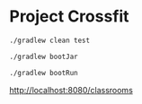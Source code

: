 # Project Crossfit

```bash
./gradlew clean test

./gradlew bootJar

./gradlew bootRun
```

<http://localhost:8080/classrooms>
